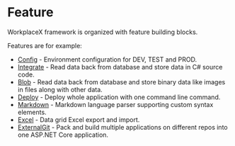 # Feature <i class="fas fa-cubes"></i>
WorkplaceX framework is organized with feature building blocks.

Features are for example:
* [Config](/config/) - Environment configuration for DEV, TEST and PROD.
* [Integrate](/integrate) - Read data back from database and store data in C# source code.
* [Blob](/blob/) - Read data back from database and store binary data like images in files along with other data.
* [Deploy](/deploy/) - Deploy whole application with one command line command.
* [Markdown](/md-markdown/) - Markdown language parser supporting custom syntax elements.
* [Excel](/excel/) - Data grid Excel export and import.
* [ExternalGit](/external-git/) - Pack and build multiple applications on different repos into one ASP.NET Core application.